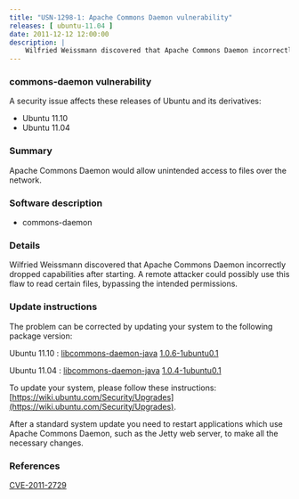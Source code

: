 ```yaml
---
title: "USN-1298-1: Apache Commons Daemon vulnerability"
releases: [ ubuntu-11.04 ]
date: 2011-12-12 12:00:00
description: |
    Wilfried Weissmann discovered that Apache Commons Daemon incorrectly dropped capabilities after starting. A remote attacker could possibly use this flaw to read certain files, bypassing the intended permissions. 
--- 
```

 
### commons-daemon vulnerability

A security issue affects these releases of Ubuntu and its derivatives:

* Ubuntu 11.10
* Ubuntu 11.04

### Summary

Apache Commons Daemon would allow unintended access to files over the network.

### Software description

* commons-daemon 

### Details

Wilfried Weissmann discovered that Apache Commons Daemon incorrectly dropped capabilities after starting. A remote attacker could possibly use this flaw to read certain files, bypassing the intended permissions. 

### Update instructions

The problem can be corrected by updating your system to the following package version:

Ubuntu 11.10
 : [libcommons-daemon-java](https://launchpad.net/ubuntu/+source/commons-daemon) <span> [1.0.6-1ubuntu0.1](https://launchpad.net/ubuntu/+source/commons-daemon/1.0.6-1ubuntu0.1) </span> 

Ubuntu 11.04
 : [libcommons-daemon-java](https://launchpad.net/ubuntu/+source/commons-daemon) <span> [1.0.4-1ubuntu0.1](https://launchpad.net/ubuntu/+source/commons-daemon/1.0.4-1ubuntu0.1) </span> 

To update your system, please follow these instructions: [https://wiki.ubuntu.com/Security/Upgrades](https://wiki.ubuntu.com/Security/Upgrades).

After a standard system update you need to restart applications which use Apache Commons Daemon, such as the Jetty web server, to make all the necessary changes. 

### References

 [CVE-2011-2729](http://people.ubuntu.com/~ubuntu-security/cve/CVE-2011-2729)
 
